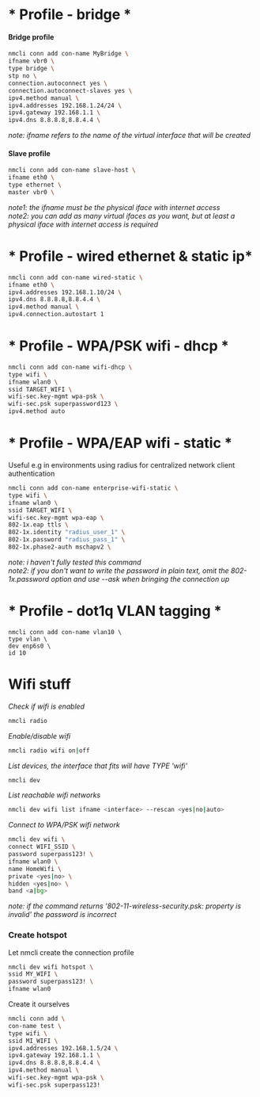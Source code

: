 # * Profile - bridge * 

#### Bridge profile

```bash
nmcli conn add con-name MyBridge \
ifname vbr0 \
type bridge \
stp no \
connection.autoconnect yes \
connection.autoconnect-slaves yes \
ipv4.method manual \
ipv4.addresses 192.168.1.24/24 \
ipv4.gateway 192.168.1.1 \
ipv4.dns 8.8.8.8,8.8.4.4 \
```  
*note: ifname refers to the name of the virtual interface that will be created*
#### Slave profile

```bash
nmcli conn add con-name slave-host \
ifname eth0 \
type ethernet \
master vbr0 \

``` 
*note1: the ifname  must be the physical iface with internet access*  
*note2: you can add as many virtual ifaces as you want, but at least a physical iface with internet access is required*

# * Profile - wired ethernet & static ip*

```bash
nmcli conn add con-name wired-static \  
ifname eth0 \  
ipv4.addresses 192.168.1.10/24 \  
ipv4.dns 8.8.8.8,8.8.4.4 \  
ipv4.method manual \  
ipv4.connection.autostart 1
```  

# * Profile - WPA/PSK wifi - dhcp *

```bash
nmcli conn add con-name wifi-dhcp \
type wifi \
ifname wlan0 \  
ssid TARGET_WIFI \
wifi-sec.key-mgmt wpa-psk \
wifi-sec.psk superpassword123 \
ipv4.method auto
```  

# * Profile - WPA/EAP wifi - static * 
Useful e.g in environments using radius for centralized network client authentication  
```bash
nmcli conn add con-name enterprise-wifi-static \
type wifi \
ifname wlan0 \
ssid TARGET_WIFI \
wifi-sec.key-mgmt wpa-eap \
802-1x.eap ttls \
802-1x.identity "radius_user_1" \
802-1x.password "radius_pass_1" \
802-1x.phase2-auth mschapv2 \
```
*note: i haven't fully tested this command*  
*note2: if you don't want to write the password in plain text, omit the 802-1x.password option and use --ask when bringing the connection up*  

# * Profile - dot1q VLAN tagging *  
```
nmcli conn add con-name vlan10 \
type vlan \
dev enp6s0 \
id 10
```  

# Wifi stuff

*Check if wifi is enabled*

```bash
nmcli radio
```

*Enable/disable wifi*

```bash
nmcli radio wifi on|off
```  

*List devices, the interface that fits will have TYPE 'wifi'*

```bash
nmcli dev
```

*List reachable wifi networks*

```bash
nmcli dev wifi list ifname <interface> --rescan <yes|no|auto> 
```  
*Connect to WPA/PSK wifi network*  

```bash  
nmcli dev wifi \
connect WIFI_SSID \
password superpass123! \
ifname wlan0 \
name HomeWifi \
private <yes|no> \
hidden <yes|no> \
band <a|bg>
```  
*note: if the command returns  '802-11-wireless-security.psk: property is invalid' the password is incorrect*  


### Create hotspot  

Let nmcli create the connection profile
```bash
nmcli dev wifi hotspot \
ssid MY_WIFI \
password superpass123! \
ifname wlan0
```  

Create it ourselves
```bash
nmcli conn add \
con-name test \
type wifi \
ssid MI_WIFI \
ipv4.addresses 192.168.1.5/24 \
ipv4.gateway 192.168.1.1 \
ipv4.dns 8.8.8.8,8.8.4.4 \
ipv4.method manual \
wifi-sec.key-mgmt wpa-psk \
wifi-sec.psk superpass123!
```
